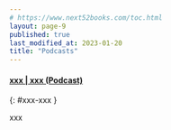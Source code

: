 ```yaml
---
# https://www.next52books.com/toc.html
layout: page-9
published: true
last_modified_at: 2023-01-20
title: "Podcasts"
---
```


#### [xxx | xxx (Podcast)](#xxx)

{: #xxx-xxx }

xxx

<br />
